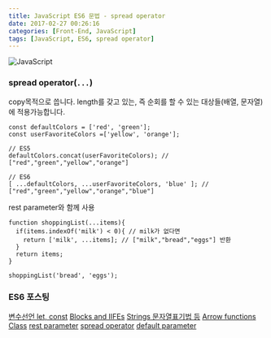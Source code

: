 ```yaml
---
title: JavaScript ES6 문법 - spread operator
date: 2017-02-27 00:26:16
categories: [Front-End, JavaScript]
tags: [JavaScript, ES6, spread operator]
---
```


![JavaScript](/image/es6.png)

### spread operator(`...`)
copy목적으로 씁니다.
length를 갖고 있는, 즉 순회를 할 수 있는 대상들(배열, 문자열)에 적용가능합니다.


```
const defaultColors = ['red', 'green'];
const userFavoriteColors =['yellow', 'orange'];

// ES5
defaultColors.concat(userFavoriteColors); // ["red","green","yellow","orange"]

// ES6
[ ...defaultColors, ...userFavoriteColors, 'blue' ]; // ["red","green","yellow","orange","blue"]
```

rest parameter와 함께 사용

```
function shoppingList(...items){
  if(items.indexOf('milk') < 0){ // milk가 없다면
    return ['milk', ...items]; // ["milk","bread","eggs"] 반환
  }
  return items;
}

shoppingList('bread', 'eggs');
```

### ES6 포스팅
[변수선언 let, const](https://sharryhong.github.io/2016/12/25/javascript-es6/)
[Blocks and IIFEs](https://sharryhong.github.io/2017/02/02/javascript-es6-blocks/)
[Strings 문자열표기법 등](https://sharryhong.github.io/2017/02/03/javascript-es6-string/)
[Arrow functions](https://sharryhong.github.io/2016/12/26/javascript-es6-arrow-functions/)
[Class](https://sharryhong.github.io/2017/02/06/javascript-es6-class/)
[rest parameter](https://sharryhong.github.io/2017/02/26/javascript-ex6-restparameter/)
[spread operator](https://sharryhong.github.io/2017/02/27/javascript-ex6-spread-operator/)
[default parameter](https://sharryhong.github.io/2017/03/01/javascript-ex6-default-parameter/)

